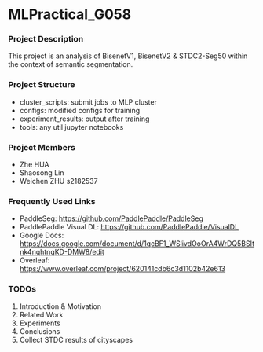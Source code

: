 # MLPractical_G058
### Project Description
This project is an analysis of BisenetV1, BisenetV2 & STDC2-Seg50 within the context of semantic segmentation.

### Project Structure
- cluster_scripts: submit jobs to MLP cluster
- configs: modified configs for training
- experiment_results: output after training
- tools: any util jupyter notebooks

### Project Members
- Zhe HUA
- Shaosong Lin
- Weichen ZHU s2182537

### Frequently Used Links
- PaddleSeg: https://github.com/PaddlePaddle/PaddleSeg
- PaddlePaddle Visual DL: https://github.com/PaddlePaddle/VisualDL
- Google Docs: https://docs.google.com/document/d/1qcBF1_WSlivdOoOrA4WrDQ5BSItnk4nqhtnqKD-DMW8/edit
- Overleaf: https://www.overleaf.com/project/620141cdb6c3d1102b42e613

### TODOs
1. Introduction & Motivation
2. Related Work
3. Experiments
4. Conclusions
5. Collect STDC results of cityscapes
